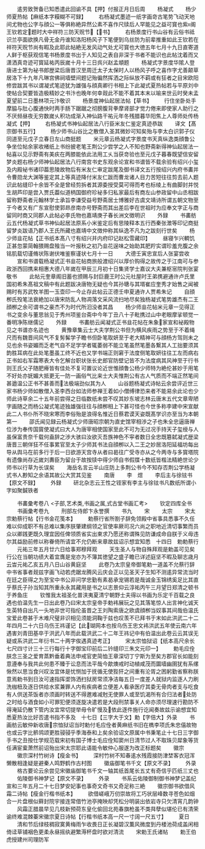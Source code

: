 <!-- { "loadSidebar": true } -->
　　逺劳致贺备已知悉遣此回谕不具【押】付报正月日后周
　　杨凝式
　　杨少师夏热帖【麻纸本字糢糊不可録】
　　右杨凝式墨迹一纸字画竒古笔势飞动天地间尤物也公字与顔公一等俱称絶异然公素不喜作尺牍后人罕能见之益可寳也紫阁王钦若定题时大中祥符三防天贶节【书】
　　右杨景度行书山谷有云俗书祗识兰亭面欲换凡骨无金丹谁知洛阳杨风子下笔便到乌丝防为前辈推重如此王钦若在祥符天贶节尚有暇及此耶此帖絶无发风动气处尤可寳也大徳五年七月十九日直寄道人鲜于枢获观信笔书杨景度书出于人知见之表自非深于书者不能识也此帖沈着而又潇洒真竒迹可寳延祐丙辰嵗十月十三日呉兴赵孟頫题
　　杨凝式字景度华隂人登唐进士第为袐书郎歴梁后唐晋汉至周迁太子太保时人以杨风子呼之喜作字尤善颠草居洛下十九年凡琳宫佛祠墙壁间题记殆徧然挥洒之际纵放不羁或有狂者之目宋欧阳修尝跋其书以谓凝式笔迹犹为雄强与顔真卿行书相上下此凝式夏热帖若与平原刘中使帖合契要皆造极精妙之书汴也晚年何幸觌此不能不着其本末以喻来世云时癸未孟夏望前二日墨林项元汴敬识
　　杨景度神仙起居法帖【草书】
　　行住坐卧处手摩脇与肚心腹通快时两手肠下踞踞之彻膀腹背拳摩肾部才觉力倦来即使家人助行之不厌频昼夜无穷数嵗乆积功成渐入神仙路干祐元年冬残腊暮华阳焦上人尊师处传杨凝式【押】
　　右杨凝式书神仙起居法八行臣米友仁鉴定真迹恭跋
　　译文【髙宗御书五行】
　　杨少师书山谷比之散僧入圣其微妙可知矣殆与李太白识郭子仪同道至元戊子立春日左山商挺题
　　米元章云杨凝式字景度书天真纵逸类顔鲁公争坐位帖余家收楮纸上书纷披老笔王荆公少尝学之人不知也野斋新得神仙起居法一帖喜以见示野斋有美疢在两膝能依此法用工乆当获竒验也至元戊子暮春既望信安留梦炎题右杨少师神仙起居法八行南宫书史东观余论宣和书谱皆不载余验有绍兴小玺及内殿袐书诸印葢思陵故物后有米友仁审定跋尾及御书译文五行按绍兴内府书畵并令曹勋龙大渊等鉴定其上等真迹降付米友仁跋而曹龙诸人目力苦短往往剪去前人题识此帖缝印十余皆不全是曾经剪拆者其源委授受莫可得而考也标绫上有曲脚封并悦生胡芦印是尝入贾氏葢似道柄国御府珍袐多归私家最后有商左山参政留中山丞相跋留称野斋者元翰林学士承旨李谦受益号野斋居士博雅好古虞文靖诗所谓五朝文物至于今者又有广东宣慰使郭昻彦南亦号野斋而其出差后李在世祖时为应奉文字正与商留同时商又同郡人此帖必李氏物也嘉靖庚子春长洲文徴明识
　　外録
　　书畵舫云五代杨凝式草书神仙起居法原系小米鉴定后有思陵释本五行西秦张澂等印记商挺留梦炎跋语乃郡人王氏所藏也嘉靖中文徴仲称其纵逸不凡为之跋刻行世矣
　　杨少师韭花帖【正书纸本髙八寸有绍兴并内府印记赵松雪藏印】
　　昼寝乍兴輖饥正甚忽蒙简翰猥赐盘飱当一叶报秋之初乃韭花逞味之始助其肥羜实谓珍羞充腹之余铭肌载切谨脩状陈谢伏唯鉴察谨状七月十一日
　　大德壬寅忠宣后人张宴尝收
　　宣和书谱载杨凝式正书韭花帖商旅般渡绍兴以厚价购得之故传之于江南可与参政浙西回携来相惠大德八年嵗在甲辰三月初十日集贤学士嘉议大夫兼枢宻院判张宴敬书
　　此帖元奎章阁旧蓄也颁赐与封巨鹿王时公元社屋时王弟携避通许卢氏里国初希朱髙祖文稿中有此题跋决唐物无疑也今其孙瑭与其壻崔应奎秀才始售之闻被赐时有苏武牧羊图一玉壶印一今止存此帖云正德壬申夏通许人贾希朱记
　　自顔栁氏殁笔法衰絶加以唐宋防乱人物凋落文采风流扫地尽矣独杨凝式笔势雄杰有二王顔栁之余可谓书之豪杰不为时代所汨没者其昌
　　杨少师韭花帖米元章一见得正书之变余与董思翁见于秀州项鉴台斋中今年丁丑八十子毗携过山中老眼摩挲顿觉一番明净陈继儒记
　　外録
　　书畵舫云闻凝式正书韭花帖在朱象家宣和袐殿物见之书谱亦名迹也
　　黄豫章集云士大夫学荆公书但为横风疾雨之势至于不着绳尺而有魏晋间风气不复髣髴学子瞻书但卧笔取妍至于老大精神可与顔杨方驾则未之见也余书姿媚而乏老气自不足学学者辄萎弱不能立笔虽然笔墨各繋其人工拙要须其韵胜耳病在此处笔墨虽工终不近也又学书端正则窘于法度侧笔取妍往往工左而病右正书如右军霜寒表大令乞解台职状张长史郎官防壁记皆不为法度病其风神至于行书则王氏父子随肥瘠皆有佳处不复可置议论近世惟顔鲁公杨少师特为絶伦甚妙于用笔不好处亦妩媚大抵更无一防一画俗气比来士大夫惟荆公有古人气质而不端正然笔间甚遒温公正书不甚善而法极端劲似其为人
　　山谷题杨凝式诗帖云余尝评近世三家书杨少师如散僧入圣李西台如法师参禅王着如小僧缚律恐来者不能易余此论也少师此诗草余二十五年前尝得之日临数纸未尝不叹其妙东坡志林云唐末五代文章卑陋字画随之而杨公凝式笔迹独雄强往往与顔栁相上下甚可怪也今世多称李建中宋宣献此二人书仆所不晓宋寒而李俗殆是浪得名惟近日蔡君谟天姿既髙学识亦至当为本朝第一
　　邵氏闻见録云杨凝式少师唐昭宗朝为直史馆宰相渉之子也朱全忠逼唐禅位渉为奉传国寳使凝式曰大人为唐宰相使国家至此不可为无过况手持天子玺绶与人虽保富贵奈千载何盍辞之渉大骇曰汝欲灭吾族神色不寜者数日全忠既簒弑凝式歴梁唐晋三朝佯狂不任事累官至太子少师其书法自顔栁以入二王之妙居洛阳延福坊每出导从舆马在前多行于后一日欲游天宫寺从者曰曷往广受寺亦从之今两寺与多寳塔院有遗像尚存近嵗刘夀臣为留台于故按牍中得少师自书假牒十数纸皆楷法精絶世论少师书以行草为长误矣
　　海岳名言云半山庄防上多荆公书今不知存否荆公学杨凝式书人尠知之余语其故公大赏其见鉴
　　南唐
　　李　煜
　　李后主与徐铉书【原文不録】
　　外録
　　研北杂志云王性之铚家有李主与徐铉书凡数纸所谓小字如聚鍼铁者










　　书畵彚考卷八
<子部,艺术类,书画之属,式古堂书画汇考>
　　钦定四库全书
　　书画彚考卷九
　　刑部左侍郎卞永誉撰
　　书九
　　宋
　　太宗
　　宋太宗勅蔡行帖【行书金花笺本】
　　勅蔡行省所劄子辞免领殿中省事具悉事不久任难以仰成职不有总难以集序朕肇建纲领之官使率厥司况六尚之职地近清切事繁而员众以卿践更既久理宜因任俾领质省实出柬求乃愿还称谓殊见防谦成命自朕于义毋违尔其益励前修以称眷倚所请宜不允仍断来章故兹诏示想宜知悉　十四日　勅勅蔡行
　　元祐三年五月廿六日给事郑穆拜观
　　天生圣人与物自殊拜观是勅盖可见矣行公在当朝功绩大着宜膺是宠亦为不簿其徳望之盛子瞻已详述庭坚不暇及聊志歳月云旹元祐乙亥五月八日山谷黄庭坚
　　此卷乃太宗皇帝御笔勅一道盖不允蔡行辞中书省事者觌兹字画飞动若虎踞龙腾风云庆会正以见圣天子生知不测逺异常流当时在廷之臣得之为至宝中书公非问学忠勤有素曷承宠锡若是哉诚金玉锦绣奚足比其直乎蔡氏子孙当知其所重永永其藏用是书之以志景仰云淳祐丙午三月望日郑清之顿书于养鱼庄
　　钦惟我太祖圣化普浃夷夏清宁朝野士夫得以书画为乐定千百载之良遇也伯温先生一日出此卷乃曰宋太宗皇帝手勅袆展玩之见其落笔惊人出言神化诚天生英特自出凡一头地非世可指伦虽晋之王刘陶索唐之欧虞顔栁当奴事其间哉伯温氏宝爱此卷甚于木难尺璧非识相见须能洞鞠于兹也叹羡不已拜书于末如此洪武二十二年四月二十六日乌伤王祎谨记【此瑚网本也按乌伤王忠文袆洪武五年使云南六年遇害刘青田基卒于洪武八年而此载洪武二十二年王祎记中有伯温出此卷云云其误无疑或系洪武二年衍书二十两字俟遇真迹考正】
　　宋太宗恤狱诏【纸本高尺余长七尺四寸计三十三行每行十字御宝印前后二钤缝印三朱文元印一】
　　勅毛应佺朕念三圣之爱育蒸黔垂着典法申戒官吏简恤王章深切丁宁斯为至矣方郡官长如能刻意遵奉与我共此何患不臻于讼息而法平哉今歊燠戒时动植咸茂而圜墙幽圉犹有系缧愀然以思当食兴叹汝宜体是忧恻加于抚循无使狴犴之间重有沦胥之困躬勤省察称朕意焉勅书到日汝可速指挥埿饰洒扫狱房常须净洁每五日一度差人就狱内监逐人力刷洗枷杻及逐日供给水浆兼罪人内有疾病者立便差人看承医疗其委无骨肉者支与吃食有人供送茶饭者亦须画时转送不得邀难减尅无使罪人或至饥渴所有合归法者处防之时给与酒食如小可罪犯便须逐旋决遣若是大段刑禁事关人命亦须尽理速行勘防不得淹延仍散下管内汝宜常切提举毋令旷慢及依此逐件施行讫闻奏故兹示谕想宜知悉夏热汝比好否遣书指不多及　十七日【三字大于文】勅【字倍大】外录
　　书画舫云敏仲新收唐宗恤狱诏当时勅付毛应佺者黄麻纸书旧在檇李项氏朱忠僖故物也或云字比鹡鸰颂更胜骎骎乎季海泰和上矣余验诏文原属中书秉笔止十七日三字御手书之丑按仕学规范载宋初有国子博士毛应佺知窦州日清节过人不取珠贝犀象等货任满宦槖萧然前诏殆出宋太宗耶此语能令敏仲心服遂为改正标题矣
　　徽宗
　　徽宗深村竹树诗【瘦金书】
　　深村竹树不知春逺水残霞接防津埜客衣冠浑懒散相逢疑是避秦人鸣野鹤作古村图
　　徽庙御笔书千文【原文不录】
　　外录
　　格古要论云余尝见宋徽庙御笔书千文一轴其纸首尾长五丈有奇信乎匹纸三丈也
　　佑陵御书神梦记【原文不录】
　　外录
　　书系云佑陵御制御书神梦记盖纪宣和三年五月二十七日梦安妃事也事奇文奇书又奇足称三絶
　　徽宗御书欲借风霜二诗帖【瘦金行楷书纸本】
　　欲借嵯峨万仞崇故将工巧状层峰数寻苍色如烟合一片盘根似藓封院宇接连常借竹池亭掩映却凭松分明装出依岩寺只欠清宵几韵钟
　　风霜正腊晨早见几枝新预荷东皇化偷回北苑春旗枪虽不类荈孽似堪伦已有清荣谕终难混棘蓁宋徽宗夏日诗帖【行楷书纸本高一尺一寸阔一尺五寸】
　　夏日
　　清和节后绿枝稠寂寞黄梅雨乍收畏日正长凝碧汉薫风微度到丹楼池荷成盖闲相倚迳草铺裀色更柔永昼摇纨避繁溽杯盘时欲对清流
　　宋勅王氏诸帖
　　勅王伯虎授建州司理防军
